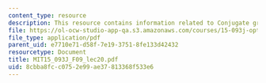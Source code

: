 ```yaml
---
content_type: resource
description: This resource contains information related to Conjugate gradient methods
file: https://ol-ocw-studio-app-qa.s3.amazonaws.com/courses/15-093j-optimization-methods-fall-2009/8cbba8fcc0752e99ae37813368f533e6_MIT15_093J_F09_lec20.pdf
file_type: application/pdf
parent_uid: e7710e71-d58f-7e19-3751-8fe133d42432
resourcetype: Document
title: MIT15_093J_F09_lec20.pdf
uid: 8cbba8fc-c075-2e99-ae37-813368f533e6
---
```

